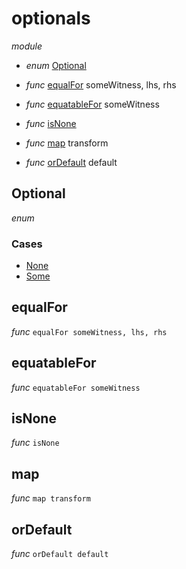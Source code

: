 # optionals

_module_ 

- _enum_ [Optional](#Optional)
- _func_ [equalFor](#equalFor) someWitness, lhs, rhs
- _func_ [equatableFor](#equatableFor) someWitness

- _func_ [isNone](#isNone) 
- _func_ [map](#map) transform
- _func_ [orDefault](#orDefault) default

## Optional

_enum_ 

### Cases

- [None](#None)
- [Some](#Some)

## equalFor

_func_ `equalFor someWitness, lhs, rhs`


## equatableFor

_func_ `equatableFor someWitness`



## isNone

_func_ `isNone `


## map

_func_ `map transform`


## orDefault

_func_ `orDefault default`

